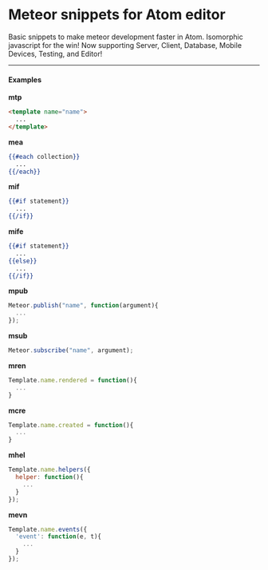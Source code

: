 Meteor snippets for Atom editor
=======================================

Basic snippets to make meteor development faster in Atom.  Isomorphic javascript for the win!  Now supporting Server, Client, Database, Mobile Devices, Testing, and Editor!  

---------------------------------------
#### Examples

**mtp**

```html
<template name="name">
  ...
</template>
```

**mea**

```handlebars
{{#each collection}}
  ...
{{/each}}
```

**mif**

```handlebars
{{#if statement}}
  ...
{{/if}}
```

**mife**

```handlebars
{{#if statement}}
  ...
{{else}}
  ...
{{/if}}
```

**mpub**

```javascript
Meteor.publish("name", function(argument){
  ...
});
```

**msub**

```javascript
Meteor.subscribe("name", argument);
```

**mren**

```javascript
Template.name.rendered = function(){
  ...
}
```

**mcre**

```javascript
Template.name.created = function(){
  ...
}
```

**mhel**

```javascript
Template.name.helpers({
  helper: function(){
    ...
  }
});
```

**mevn**

```javascript
Template.name.events({
  'event': function(e, t){
    ...
  }
});
```

